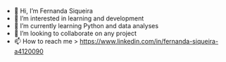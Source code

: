 - 👋 Hi, I’m Fernanda Siqueira 
- 👀 I’m interested in learning and development
- 🌱 I’m currently learning Python and data analyses
- 💞️ I’m looking to collaborate on any project 
- 📫 How to reach me > 
https://www.linkedin.com/in/fernanda-siqueira-a4120090
<!---

